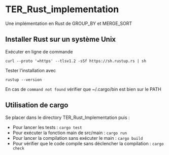 # TER_Rust_implementation
Une implémentation en Rust de GROUP_BY et MERGE_SORT
## Installer Rust sur un système Unix
Exécuter en ligne de commande


```curl --proto '=https' --tlsv1.2 -sSf https://sh.rustup.rs | sh```

Tester l'installation avec


```rustup --version```

En cas de ```command not found``` vérifier que ~/.cargo/bin est bien sur le PATH
## Utilisation de cargo
Se placer dans le directory TER_Rust_Implementation puis :
* Pour lancer les tests :  ```cargo test```
* Pour exécuter la fonction main de src/main : ```cargo run```
* Pour lancer la compilation sans exécuter le main : ```cargo build```
* Pour vérifier que le code compile sans déclencher la compilation : ```cargo check```
